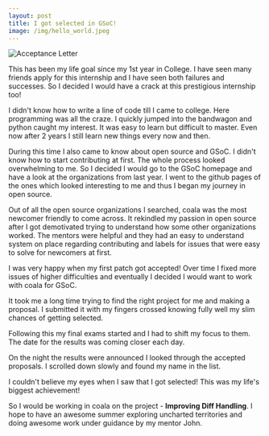 ```yaml
---
layout: post
title: I got selected in GSoC!
image: /img/hello_world.jpeg
---
```


![Acceptance Letter](https://i.imgur.com/UMx8cuT.png)

This has been my life goal since my 1st year in College. I have seen many friends apply for this internship and I have seen both failures and successes. So I decided I would have a crack at this prestigious internship too!

I didn't know how to write a line of code till I came to college. Here programming was all the craze. I quickly jumped into the bandwagon and python caught my interest. It was easy to learn but difficult to master. Even now after 2 years I still learn new things every now and then.

During this time I also came to know about open source and GSoC. I didn't know how to start contributing at first. The whole process looked overwhelming to me. So I decided I would go to the GSoC homepage and have a look at the organizations from last year. I went to the github pages of the ones which looked interesting to me and thus I began my journey in open source. 

Out of all the open source organizations I searched, coala was the most newcomer friendly to come across. It rekindled my passion in open source after I got demotivated trying to understand how some other organizations worked. The mentors were helpful and they had an easy to understand system on place regarding contributing and labels for issues that were easy to solve for newcomers at first.

I was very happy when my first patch got accepted! Over time I fixed more issues of higher difficulties and eventually I decided I would want to work with coala for GSoC. 

It took me a long time trying to find the right project for me and making a proposal. I submitted it with my fingers crossed knowing fully well my slim chances of getting selected.

Following this my final exams started and I had to shift my focus to them. The date for the results was coming closer each day. 

On the night the results were announced I looked through the accepted proposals. I scrolled down slowly and found my name in the list.

I couldn't believe my eyes when I saw that I got selected! This was my life's biggest achievement! 

So I would be working in coala on the project - **Improving Diff Handling**. I hope to have an awesome summer exploring uncharted territories and doing awesome work under guidance by my mentor John. 
